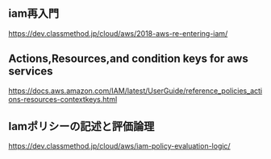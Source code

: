 iam再入門
--
https://dev.classmethod.jp/cloud/aws/2018-aws-re-entering-iam/

Actions,Resources,and condition keys for aws services
--
https://docs.aws.amazon.com/IAM/latest/UserGuide/reference_policies_actions-resources-contextkeys.html

Iamポリシーの記述と評価論理
--
https://dev.classmethod.jp/cloud/aws/iam-policy-evaluation-logic/
